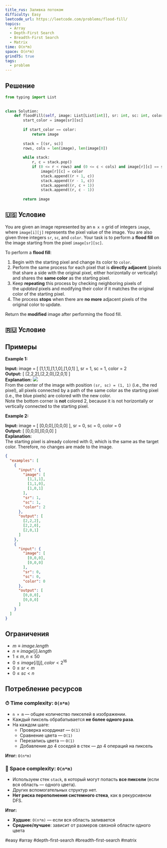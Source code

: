 ```yaml
---
title_rus: Заливка потоком
difficulty: Easy
leetcode_url: https://leetcode.com/problems/flood-fill/
topics:
  - Array
  - Depth-First Search
  - Breadth-First Search
  - Matrix
time: O(n*m)
space: O(n*m)
grind75: true
tags:
  - problem
---
```


## Решение

```python
from typing import List  
  
  
class Solution:  
    def floodFill(self, image: List[List[int]], sr: int, sc: int, color: int) -> List[List[int]]:  
        start_color = image[sr][sc]  
  
        if start_color == color:  
            return image  
  
        stack = [(sr, sc)]  
        rows, cols = len(image), len(image[0])  
  
        while stack:  
            r, c = stack.pop()  
            if (0 <= r < rows) and (0 <= c < cols) and image[r][c] == start_color:  
                image[r][c] = color  
                stack.append((r + 1, c))  
                stack.append((r - 1, c))  
                stack.append((r, c + 1))  
                stack.append((r, c - 1))  
  
        return image
```

## 🇺🇸 Условие

You are given an image represented by an `m x n` grid of integers `image`, where `image[i][j]` represents the pixel value of the image. You are also given three integers `sr`, `sc`, and `color`. Your task is to perform a **flood fill** on the image starting from the pixel `image[sr][sc]`.

To perform a **flood fill**:

1. Begin with the starting pixel and change its color to `color`.
2. Perform the same process for each pixel that is **directly adjacent** (pixels that share a side with the original pixel, either horizontally or vertically) and shares the **same color** as the starting pixel.
3. Keep **repeating** this process by checking neighboring pixels of the _updated_ pixels and modifying their color if it matches the original color of the starting pixel.
4. The process **stops** when there are **no more** adjacent pixels of the original color to update.

Return the **modified** image after performing the flood fill.

## 🇷🇺 Условие

<!-- Место для вставки перевода на русском языке -->

## Примеры

**Example 1:**

**Input:** image = [ [1,1,1],[1,1,0],[1,0,1] ], sr = 1, sc = 1, color = 2  
**Output:** [ [2,2,2],[2,2,0],[2,0,1] ]  
**Explanation:**
![](https://assets.leetcode.com/uploads/2021/06/01/flood1-grid.jpg)  
From the center of the image with position `(sr, sc) = (1, 1)` (i.e., the red pixel), all pixels connected by a path of the same color as the starting pixel (i.e., the blue pixels) are colored with the new color.  
Note the bottom corner is **not** colored 2, because it is not horizontally or vertically connected to the starting pixel.  

**Example 2:**

**Input:** image = [ [0,0,0],[0,0,0] ], sr = 0, sc = 0, color = 0  
**Output:** [ [0,0,0],[0,0,0] ]  
**Explanation:**  
The starting pixel is already colored with 0, which is the same as the target color. Therefore, no changes are made to the image.  

```json
{
  "examples": [
    {
      "input": {
        "image": [
          [1,1,1],
          [1,1,0],
          [1,0,1]
        ],
        "sr": 1,
        "sc": 1,
        "color": 2
      },
      "output": [
        [2,2,2],
        [2,2,0],
        [2,0,1]
      ]
    },
    {
      "input": {
        "image": [
          [0,0,0],
          [0,0,0]
        ],
        "sr": 0,
        "sc": 0,
        "color": 0
      },
      "output": [
        [0,0,0],
        [0,0,0]
      ]
    }
  ]
}
```

## Ограничения

- $m \equiv image.length$
- $n \equiv image[i].length$
- $1 \leq m, n \leq 50$
- $0 \leq image[i][j], color < 2^{16}$
- $0 \leq sr < m$
- $0 \leq sc < n$

## Потребление ресурсов
### ⏱ Time complexity: `O(n*m)`

- `n × m` — общее количество пикселей в изображении.
- Каждый пиксель обрабатывается **не более одного раза**.
- На каждом шаге:
    - Проверка координат — `O(1)`
    - Сравнение цвета — `O(1)`
    - Перезапись цвета — `O(1)`
    - Добавление до 4 соседей в стек — до 4 операций на пиксель

**Итог:** `O(n*m)`

### 🧠 Space complexity: `O(n*m)`

- Используем стек `stack`, в который могут попасть **все пиксели** (если вся область — одного цвета).
- Других вспомогательных структур нет.
- **Нет риска переполнения системного стека**, как в рекурсивном DFS.

**Итог:**
- **Худшее**: `O(n*m)` — если вся область заливается
- **Среднее/лучшее**: зависит от размеров связной области одного цвета

#easy #array #depth-first-search #breadth-first-search #matrix
